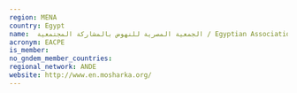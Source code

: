 ```yaml
---
region: MENA
country: Egypt
name:  الجمعية المصرية للنهوض بالمشاركة المجتمعية / Egyptian Association for Community Participation Enhancement (EACPE)
acronym: EACPE
is_member: 
no_gndem_member_countries: 
regional_network: ANDE
website: http://www.en.mosharka.org/
---
```

